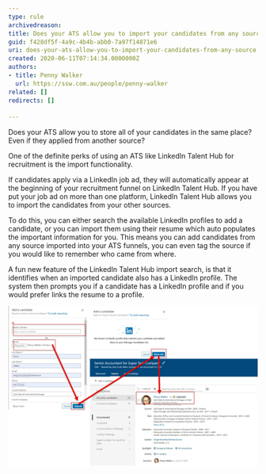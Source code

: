 ```yaml
---
type: rule
archivedreason: 
title: Does your ATS allow you to import your candidates from any source?
guid: f428df5f-4a9c-4b4b-abb0-7a97f14871e6
uri: does-your-ats-allow-you-to-import-your-candidates-from-any-source
created: 2020-06-11T07:14:34.0000000Z
authors:
- title: Penny Walker
  url: https://ssw.com.au/people/penny-walker
related: []
redirects: []

---
```


Does your ATS allow you to store all of your candidates in the same place? Even if they applied from another source?

One of the definite perks of using an ATS like LinkedIn Talent Hub for recruitment is the import functionality.

<!--endintro-->

If candidates apply via a LinkedIn job ad, they will automatically appear at the beginning of your recruitment funnel on LinkedIn Talent Hub. If you have put your job ad on more than one platform, LinkedIn Talent Hub allows you to import the candidates from your other sources.

To do this, you can either search the available LinkedIn profiles to add a candidate, or you can import them using their resume which auto populates the important information for you. This means you can add candidates from any source imported into your ATS funnels, you can even tag the source if you would like to remember who came from where.

A fun new feature of the LinkedIn Talent Hub import search, is that it identifies when an imported candidate also has a LinkedIn profile. The system then prompts you if a candidate has a LinkedIn profile and if you would prefer links the resume to a profile.

![Figure: An example of using Talent Hub's candidate import to pre-populate a candidate’s information into the LinkedIn Talent Hub](/rules/does-your-ats-allow-you-to-import-your-candidates-from-any-source/LinkedInImports.jpg)


